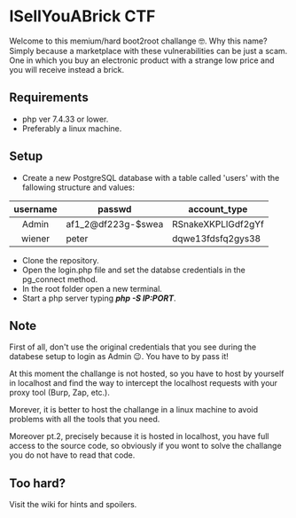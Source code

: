 # ISellYouABrick CTF
Welcome to this memium/hard boot2root challange 🤓.
Why this name? Simply because a marketplace with these vulnerabilities can be just a scam. One in which you buy an electronic product with a strange low price and you will receive instead a brick.

## Requirements
- php ver 7.4.33 or lower.
- Preferably a linux machine. 

## Setup
- Create a new PostgreSQL database with a table called 'users' with the fallowing structure and values:

| **username** | **passwd**         | **account_type**   |
|:------------:|--------------------|--------------------|
|     Admin    | af1_2@df223g-$swea | RSnakeXKPLlGdf2gYf |
|    wiener    |        peter       |  dqwe13fdsfq2gys38 |

- Clone the repository.
- Open the login.php file and set the databse credentials in the pg_connect method.
- In the root folder open a new terminal.
- Start a php server typing ***php -S IP:PORT***.

## Note
First of all, don't use the original credentials that you see during the databese setup to login as Admin 😉. You have to by pass it!

At this moment the challange is not hosted, so you have to host by yourself in localhost and find the way to intercept the localhost requests with your proxy tool (Burp, Zap, etc.).

Morever, it is better to host the challange in a linux machine to avoid problems with all the tools that you need.

Moreover pt.2, precisely because it is hosted in localhost, you have full access to the source code, so obviously if you wont to solve the challange you do not have to read that code.

## Too hard?
Visit the wiki for hints and spoilers.
